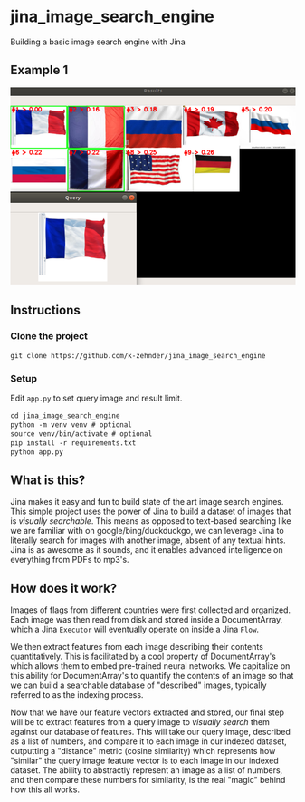 # jina_image_search_engine
Building a basic image search engine with Jina

## Example 1
![Work in progress](docs/demo.png)

## Instructions

### Clone the project

```
git clone https://github.com/k-zehnder/jina_image_search_engine
```

### Setup

Edit `app.py` to set query image and result limit.

```shell
cd jina_image_search_engine
python -m venv venv # optional
source venv/bin/activate # optional
pip install -r requirements.txt
python app.py
```

## What is this?
Jina makes it easy and fun to build state of the art image search engines. This simple project uses the power of Jina to build a dataset of images that is *visually searchable*. This means as opposed to text-based searching like we are familiar with on google/bing/duckduckgo, we can leverage Jina to literally search for images with another image, absent of any textual hints. Jina is as awesome as it sounds, and it enables advanced intelligence on everything from PDFs to mp3's.

## How does it work?
Images of flags from different countries were first collected and organized. Each image was then read from disk and stored inside a DocumentArray, which a Jina `Executor` will eventually operate on inside a Jina `Flow`. 

We then extract features from each image describing their contents quantitatively. This is facilitated by a cool property of DocumentArray's which allows them to embed pre-trained neural networks. We capitalize on this ability for DocumentArray's to quantify the contents of an image so that we can build a searchable database of "described" images, typically referred to as the indexing process. 

Now that we have our feature vectors extracted and stored, our final step will be to extract features from a query image to *visually search* them against our database of features. This will take our query image, described as a list of numbers, and compare it to each image in our indexed dataset, outputting a "distance" metric (cosine similarity) which represents how "similar" the query image feature vector is to each image in our indexed dataset. The ability to abstractly represent an image as a list of numbers, and then compare these numbers for similarity, is the real "magic" behind how this all works.
